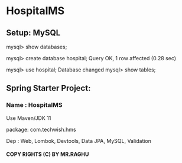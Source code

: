 # HospitalMS

## Setup: MySQL
mysql> show databases;

mysql> create database hospital;
Query OK, 1 row affected (0.28 sec)

mysql> use hospital;
Database changed
mysql> show tables;

## Spring Starter Project:
### Name : HospitalMS
Use Maven/JDK 11

package: com.techwish.hms

Dep : Web, Lombok, Devtools, Data JPA, MySQL, Validation

#### COPY RIGHTS (C) BY MR.RAGHU 
